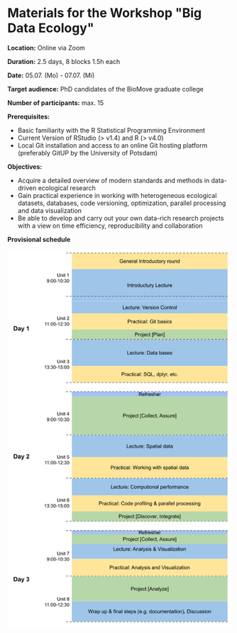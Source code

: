 # Materials for the Workshop "Big Data Ecology"

**Location:** Online via Zoom

**Duration:** 2.5 days, 8 blocks 1.5h each

**Date:** 05.07. (Mo) - 07.07. (Mi)

**Target audience:** PhD candidates of the BioMove graduate college

**Number of participants:** max. 15

**Prerequisites:**
* Basic familiarity with the R Statistical Programming Environment
* Current Version of RStudio (> v1.4) and R (> v4.0)
* Local Git installation and access to an online Git hosting platform (preferably GitUP by the University of Potsdam)

**Objectives:**
* Acquire a detailed overview of modern standards and methods in data-driven ecological research
* Gain practical experience in working with heterogeneous ecological datasets, databases, code versioning, optimization, parallel processing and data visualization
* Be able to develop and carry out your own data-rich research projects with a view on time efficiency, reproducibility and collaboration

**Provisional schedule**

<img src="https://github.com/ChrKoenig/Big_Data_Ecology/blob/main/lectures/workshop_schedule.png" width="600">
